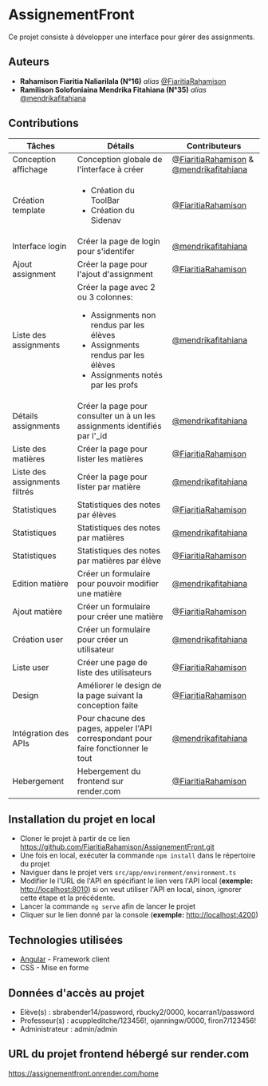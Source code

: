 # AssignementFront
Ce projet consiste à développer une interface pour gérer des assignments.

## Auteurs
* **Rahamison Fiaritia Naliarilala (N°16)**  _alias_ [@FiaritiaRahamison](https://github.com/FiaritiaRahamison/)
* **Ramilison Solofoniaina Mendrika Fitahiana (N°35)**  _alias_ [@mendrikafitahiana](https://github.com/mendrikafitahiana)

## Contributions
| Tâches        | Détails      | Contributeurs |
| ------|-----|-----|
| Conception affichage|Conception globale de l'interface à créer|[@FiaritiaRahamison](https://github.com/FiaritiaRahamison/) & [@mendrikafitahiana](https://github.com/mendrikafitahiana)|
|Création template|<ul><li>Création du ToolBar</li><li>Création du Sidenav</li></ul>|[@FiaritiaRahamison](https://github.com/FiaritiaRahamison/)|
|Interface login|Créer la page de login pour s'identifer|[@mendrikafitahiana](https://github.com/mendrikafitahiana)|
|Ajout assignment|Créer la page pour l'ajout d'assignment|[@FiaritiaRahamison](https://github.com/FiaritiaRahamison/)|
|Liste des assignments|Créer la page avec 2 ou 3 colonnes:<ul><li>Assignments non rendus par les élèves</li><li>Assignments rendus par les élèves</li><li>Assignments notés par les profs</li></ul>|[@mendrikafitahiana](https://github.com/mendrikafitahiana)|
|Détails assignments|Créer la page pour consulter un à un les assignments identifiés par l'_id|[@mendrikafitahiana](https://github.com/mendrikafitahiana)|
|Liste des matières|Créer la page pour lister les matières|[@FiaritiaRahamison](https://github.com/FiaritiaRahamison/)|
|Liste des assignments filtrés|Créer la page pour lister par matière|[@mendrikafitahiana](https://github.com/mendrikafitahiana)|
|Statistiques|Statistiques des notes par élèves|[@FiaritiaRahamison](https://github.com/FiaritiaRahamison/)|
|Statistiques|Statistiques des notes par matières|[@mendrikafitahiana](https://github.com/mendrikafitahiana)|
|Statistiques|Statistiques des notes par matières par élève|[@FiaritiaRahamison](https://github.com/FiaritiaRahamison/)|
|Edition matière|Créer un formulaire pour pouvoir modifier une matière|[@mendrikafitahiana](https://github.com/mendrikafitahiana)|
|Ajout matière|Créer un formulaire pour créer une matière|[@FiaritiaRahamison](https://github.com/FiaritiaRahamison/)|
|Création user|Créer un formulaire pour créer un utilisateur|[@mendrikafitahiana](https://github.com/mendrikafitahiana)|
|Liste user|Créer une page de liste des utilisateurs|[@FiaritiaRahamison](https://github.com/FiaritiaRahamison/)|
|Design|Améliorer le design de la page suivant la conception faite|[@FiaritiaRahamison](https://github.com/FiaritiaRahamison/)|
|Intégration des APIs|Pour chacune des pages, appeler l'API correspondant pour faire fonctionner le tout|[@mendrikafitahiana](https://github.com/mendrikafitahiana)|
|Hebergement|Hebergement du frontend sur render.com|[@FiaritiaRahamison](https://github.com/FiaritiaRahamison/)|
## Installation du projet en local
- Cloner le projet à partir de ce lien https://github.com/FiaritiaRahamison/AssignementFront.git
- Une fois en local, exécuter la commande ``npm install`` dans le répertoire du projet
- Naviguer dans le projet vers ``src/app/environment/environment.ts``
- Modifier le l'URL de l'API en spécifiant le lien vers l'API local (__exemple:__ [http://localhost:8010](http://localhost:8010)) si on veut utiliser l'API en local, sinon, ignorer cette étape et la précédente.
- Lancer la commande ``ng serve`` afin de lancer le projet
- Cliquer sur le lien donné par la console (__exemple:__ [http://localhost:4200](http://localhost:4200))

## Technologies utilisées
* [Angular](https://angular.dev/) - Framework client
* CSS - Mise en forme

## Données d'accès au projet 
* Elève(s) : sbrabender14/password, rbucky2/0000, kocarran1/password
* Professeur(s) : acuppleditche/123456!, ojanningw/0000, firon7/123456!
* Administrateur : admin/admin

## URL du projet frontend hébergé sur render.com
https://assignementfront.onrender.com/home
